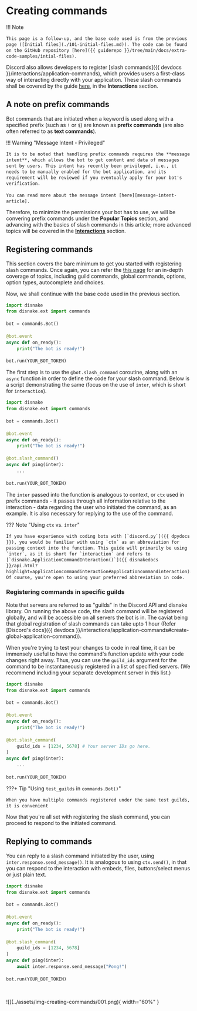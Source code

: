 # Creating commands

!!! Note

    This page is a follow-up, and the base code used is from the previous page ([Initial files](./101-initial-files.md)). The code can be found on the GitHub repository [here]({{ guiderepo }}/tree/main/docs/extra-code-samples/intial-files).

Discord also allows developers to register [slash commands]({{ devdocs }}/interactions/application-commands), which provides users a first-class way of interacting directly with your application. These slash commands shall be covered by the guide [here](../200-interactions/202-slash-commands.md), in the **Interactions** section.

## A note on prefix commands

Bot commands that are initiated when a keyword is used along with a specified prefix (such as `!` or `$`) are known as **prefix commands** (are also often referred to as **text commands**). 

!!! Warning "Message Intent - Privileged"

    It is to be noted that handling prefix commands requires the **message intent**, which allows the bot to get content and data of messages sent by users. This intent has recently been privileged, i.e., it needs to be manually enabled for the bot application, and its requirement will be reviewed if you eventually apply for your bot's verification.

    You can read more about the message intent [here][message-intent-article].

Therefore, to minimize the permissions your bot has to use, we will be convering prefix commands under the **Popular Topics** section, and advancing with the basics of slash commands in this article; more advanced topics will be covered in the [**Interactions**](../200-interactions/202-slash-commands) section.

## Registering commands

This section covers the bare minimum to get you started with registering slash commands. Once again, you can refer the [this page](../200-interactions/202-slash-commands) for an in-depth coverage of topics, including guild commands, global commands, options, option types, autocomplete and choices.

Now, we shall continue with the base code used in the previous section.

``` python linenums="1" title="main.py"
import disnake
from disnake.ext import commands

bot = commands.Bot()

@bot.event
async def on_ready():
    print("The bot is ready!")

bot.run(YOUR_BOT_TOKEN) 
```

The first step is to use the `@bot.slash_command` coroutine, along with an `async` function in order to define the code for your slash command. Below is a script demonstrating the same (focus on the use of `inter`, which is short for `interaction`).

``` python linenums="1" title="main.py" hl_lines="10-12"
import disnake
from disnake.ext import commands

bot = commands.Bot()

@bot.event
async def on_ready():
    print("The bot is ready!")

@bot.slash_command()
async def ping(inter):
    ...

bot.run(YOUR_BOT_TOKEN) 
```

The `inter` passed into the function is analogous to context, or `ctx` used in prefix commands - it passes through all information relative to the interaction - data regarding the user who initiated the command, as an example. It is also necessary for replying to the use of the command.

??? Note "Using `ctx` vs. `inter`"

    If you have experience with coding bots with [`discord.py`]({{ dpydocs }}), you would be familiar with using `ctx` as an abbreviation for passing context into the function. This guide will primarily be using `inter`, as it is short for `interaction` and refers to [`disnake.ApplicationCommandInteraction()`]({{ disnakedocs }}/api.html?highlight=applicationcommandinteraction#applicationcommandinteraction). Of course, you're open to using your preferred abbreviation in code.

### Registering commands in specific guilds

Note that servers are referred to as "guilds" in the Discord API and disnake library. On running the above code, the slash command will be registered globally, and will be accessible on all servers the bot is in. The caviat being that global registration of slash commands can take upto 1 hour (Refer [Discord's docs]({{ devdocs }}/interactions/application-commands#create-global-application-command)). 

When you're trying to test your changes to code in real time, it can be immensely useful to have the command's function update with your code changes right away. Thus, you can use the `guild_ids` argument for the command to be instantaneously registered in a list of specified servers. (We recommend including your separate development server in this list.)

``` python linenums="1" title="main.py" hl_lines="10-12"
import disnake
from disnake.ext import commands

bot = commands.Bot()

@bot.event
async def on_ready():
    print("The bot is ready!")

@bot.slash_command(
    guild_ids = [1234, 5678] # Your server IDs go here.
) 
async def ping(inter):
    ...

bot.run(YOUR_BOT_TOKEN) 
```

???+ Tip "Using `test_guilds` in `commands.Bot()`"

    When you have multiple commands registered under the same test guilds, it is convenient 

Now that you're all set with registering the slash command, you can proceed to respond to the initiated command.

## Replying to commands

You can reply to a slash command initiated by the user, using `inter.response.send_message()`. It is analogous to using `ctx.send()`, in that you can respond to the interaction with embeds, files, buttons/select menus or just plain text.

``` python linenums="1" title="main.py" hl_lines="14"
import disnake
from disnake.ext import commands

bot = commands.Bot()

@bot.event
async def on_ready():
    print("The bot is ready!")

@bot.slash_command(
    guild_ids = [1234, 5678]
) 
async def ping(inter):
    await inter.response.send_message("Pong!")

bot.run(YOUR_BOT_TOKEN) 
```

<br>
    <p align = "left">
        ![](../assets/img-creating-commands/001.png){ width="60%" }
    </p>
<br>



[message-intent-article]: https://support-dev.discord.com/hc/en-us/articles/4404772028055